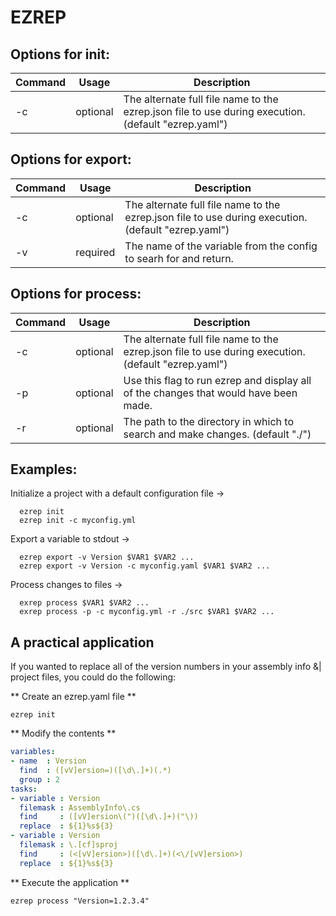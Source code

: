 # EZREP 

## Options for init:

| Command | Usage    | Description                                                                                          |
| ------- | -------- | ---------------------------------------------------------------------------------------------------- |
| -c      | optional | The alternate full file name to the ezrep.json file to use  during execution. (default "ezrep.yaml") |

## Options for export:

| Command | Usage    | Description                                                                                         |
| ------- | -------- | --------------------------------------------------------------------------------------------------- |
| -c      | optional | The alternate full file name to the ezrep.json file to use during execution. (default "ezrep.yaml") |
| -v      | required | The name of the variable from the config to searh for and return.                                   |

## Options for process:

| Command | Usage    | Description                                                                                         |
| ------- | -------- | --------------------------------------------------------------------------------------------------- |
| -c      | optional | The alternate full file name to the ezrep.json file to use during execution. (default "ezrep.yaml") |
| -p      | optional | Use this flag to run ezrep and display all of the changes that would have been made.                |
| -r      | optional | The path to the directory in which to search and make changes. (default "./")                       |

## Examples:

Initialize a project with a default configuration file ->

```shell
  ezrep init
  ezrep init -c myconfig.yml
```

Export a variable to stdout ->

```shell
  ezrep export -v Version $VAR1 $VAR2 ...
  ezrep export -v Version -c myconfig.yaml $VAR1 $VAR2 ...
```

Process changes to files ->

```shell
  exrep process $VAR1 $VAR2 ...
  exrep process -p -c myconfig.yml -r ./src $VAR1 $VAR2 ...
```

## A practical application

If you wanted to replace all of the version numbers in your assembly info &| project 
files, you could do the following:

** Create an ezrep.yaml file **

```shell
ezrep init
```

** Modify the contents **

```yaml
variables: 
- name  : Version
  find  : ([vV]ersion=)([\d\.]+)(.*) 
  group : 2         
tasks: 
- variable : Version
  filemask : AssemblyInfo\.cs
  find     : ([vV]ersion\(")([\d\.]+)("\))
  replace  : ${1}%s${3}
- variable : Version
  filemask : \.[cf]sproj
  find     : (<[vV]ersion>)([\d\.]+)(<\/[vV]ersion>)
  replace  : ${1}%s${3}
```

** Execute the application **

```
ezrep process "Version=1.2.3.4"
```

